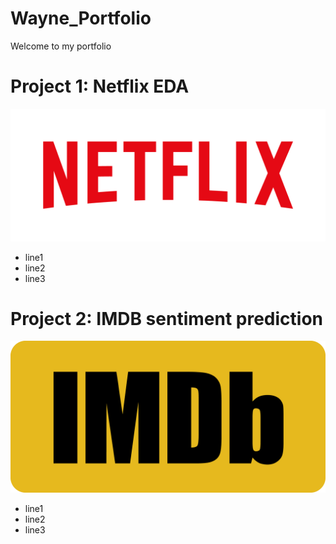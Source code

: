 # Wayne_Portfolio
Welcome to my portfolio

# Project 1: Netflix EDA
![](https://github.com/huihuang751/Wayne_Portfolio/blob/main/images/Netflix_Logo_RGB.png)
* line1
* line2
* line3

# Project 2: IMDB sentiment prediction
![](https://github.com/huihuang751/Wayne_Portfolio/blob/main/images/IMDB_LOGO.png)
* line1
* line2
* line3
